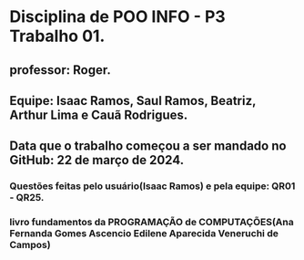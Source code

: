 # Disciplina de POO INFO - P3 Trabalho 01.
## professor: Roger.
## Equipe: Isaac Ramos, Saul Ramos, Beatriz, Arthur Lima e Cauã Rodrigues.
## Data que o trabalho começou a ser mandado no GitHub: 22 de março de 2024.
### Questões feitas pelo usuário(Isaac Ramos) e pela equipe: QR01 - QR25.
### livro fundamentos da PROGRAMAÇÃO de COMPUTAÇÕES(Ana Fernanda Gomes Ascencio Edilene Aparecida Veneruchi de Campos)
